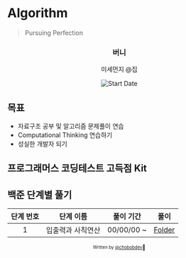 # Algorithm

> Pursuing Perfection

<div align="center">

<h3> 버니 </h3>
<p> 미세먼지 @집</p>

![Start Date](https://img.shields.io/badge/Start%20Date-2021--09--20-23d16b.svg)

</div>

## 목표

- 자료구조 공부 및 알고리즘 문제풀이 연습
- Computational Thinking 연습하기
- 성실한 개발자 되기

## 프로그래머스 코딩테스트 고득점 Kit


## 백준 단계별 풀기

| 단계 번호 | 단계 이름 |       풀이 기간        |          풀이         |
| :----------: | :--------: | :---------------: | :------------------: |
| 1 | 입출력과 사칙연산 | 00/00/00 ~ | [Folder](/1_io_arithmetic/README.md)|


<div align="center">

<sub><sup>Written by <a href="https://github.com/chobobdev">@chobobdev</a></sup></sub><small>🍕</small>

</div>
